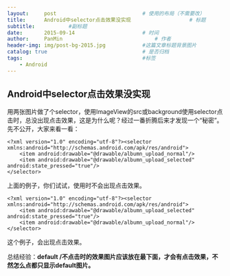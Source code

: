 ```yaml
---
layout:     post                            # 使用的布局（不需要改）
title:      Android中selector点击效果没实现                   # 标题
subtitle:           #副标题
date:       2015-09-14                      # 时间
author:     PanMin                              # 作者
header-img: img/post-bg-2015.jpg            #这篇文章标题背景图片
catalog: true                               # 是否归档
tags:                                       #标签
    - Android
---
```



## Android中selector点击效果没实现

用两张图片做了个selector，使用ImageView的src或background使用selector点击时，总没出现点击效果，这是为什么呢？经过一番折腾后来才发现一个“秘密”。先不公开，大家来看一看：
```
<?xml version="1.0" encoding="utf-8"?><selector xmlns:android="http://schemas.android.com/apk/res/android">
    <item android:drawable="@drawable/albumn_upload_normal"/>
    <item android:drawable="@drawable/albumn_upload_selected" android:state_pressed="true"/>
</selector>
```

上面的例子，你们试试，使用时不会出现点击效果。
```
<?xml version="1.0" encoding="utf-8"?><selector xmlns:android="http://schemas.android.com/apk/res/android">
    <item android:drawable="@drawable/albumn_upload_selected" android:state_pressed="true"/>
    <item android:drawable="@drawable/albumn_upload_normal"/>
</selector>
```
这个例子，会出现点击效果。

总结经验：**default /不点击时的效果图片应该放在最下面，才会有点击效果，不然怎么点都只显示default图片。**